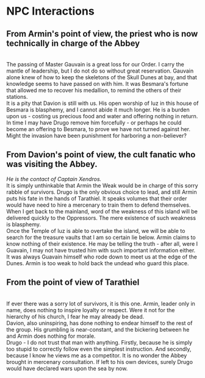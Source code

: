 # NPC Interactions
## From Armin's point of view, the priest who is now technically in charge of the Abbey
</br>
The passing of Master Gauvain is a great loss for our Order.  I carry the mantle of leadership, but I do not do so without great reservation.  Gauvain alone knew of how to keep the skeletons of the Skull Dunes at bay, and that knowledge seems to have passed on with him.  It was Besmara's fortune that allowed me to recover his medallion, to remind the others of their stations.</br>
It is a pity that Davion is still with us.  His open worship of Iuz in this house of Besmara is blasphemy, and I cannot abide it much longer.  He is a burden upon us - costing us precious food and water and offering nothing in return.  In time I may have Drugo remove him forcefully - or perhaps he could become an offering to Besmara, to prove we have not turned against her.  Might the invasion have been punishment for harboring a non-believer?
</br>

## From Davion's point of view, the cult fanatic who was visiting the Abbey.  
<i>He is the contact of Captain Xendros.</i>
</br>
It is simply unthinkable that Armin the Weak would be in charge of this sorry rabble of survivors.  Drugo is the only obvious choice to lead, and still Armin puts his fate in the hands of Tarathiel.  It speaks volumes that their order would have need to hire a mercenary to train them to defend themselves.  When I get back to the mainland, word of the weakness of this island will be delivered quickly to the Oppressors.  The mere existence of such weakness is blasphemy.</br>
Once the Temple of Iuz is able to overtake the island, we will be able to search for the treasure vaults that I am so certain lie below.  Armin claims to know nothing of their existence.  He may be telling the truth - after all, were I Guavain, I may not have trusted him with such important information either.  It was always Guavain himself who rode down to meet us at the edge of the Dunes.  Armin is too weak to hold back the undead who guard this place.
</br>

## From the point of view of Tarathiel
</br>
If ever there was a sorry lot of survivors, it is this one.  Armin, leader only in name, does nothing to inspire loyalty or respect.  Were it not for the hierarchy of his church, I fear he may already be dead.</br>
Davion, also uninspiring, has done nothing to endear himself to the rest of the group.  His grumbling is near-constant, and the bickering between he and Armin does nothing for morale.</br>
Drugo - I do not trust that man with anything.  Firstly, because he is simply too stupid to correctly follow even the simplest instruction.  And secondly, because I know he views me as a competitor.  It is no wonder the Abbey brought in mercenary consultation.  If left to his own devices, surely Drugo would have declared wars upon the sea by now.</b>